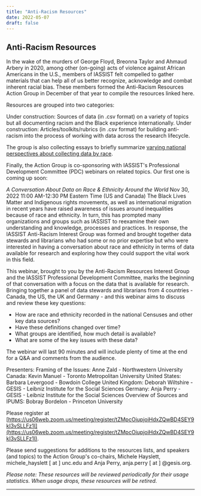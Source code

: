 ```yaml
---
title: "Anti-Racism Resources"
date: 2022-05-07
draft: false
---
```

## Anti-Racism Resources 

In the wake of the murders of George Floyd, Breonna Taylor and  Ahmaud Arbery in 2020, among other (on-going) acts of violence against African Americans in the U.S., members of IASSIST felt compelled to gather materials that can help all of us better recognize, acknowledge and combat inherent racial bias. These members formed the Anti-Racism Resources Action Group in December of that year to compile the resources linked here.

Resources are grouped into two categories:

Under construction:  Sources of data (in .csv format) on a variety of topics but all documenting racism and the Black experience internationally.
Under construction:  Articles/toolkits/rubrics (in .csv format) for building anti-racism into the process of working with data across the research lifecycle.


The group is also collecting essays to briefly summarize [varying national perspectives about collecting data by race](/community/antiracismresources-ig/essays).

Finally, the Action Group is co-sponsoring with IASSIST's Professional Development Committee (PDC) webinars on related topics.  Our first one is coming up soon:

*A Conversation About Data on Race & Ethnicity Around the World*
Nov 30, 2022 11:00 AM-12:30 PM Eastern Time (US and Canada)
The Black Lives Matter and Indigenous rights movements, as well as international migration in recent years have raised awareness of issues around inequalities because of race and ethnicity. In turn, this has prompted many organizations and groups such as IASSIST to reexamine their own understanding and knowledge, processes and practices. In response, the IASSIST Anti-Racism Interest Group was formed and brought together data stewards and librarians who had some or no prior expertise but who were interested in having a conversation about race and ethnicity in terms of data available for research and exploring how they could support the vital work in this field.

This webinar, brought to you by the Anti-Racism Resources Interest Group and the IASSIST Professional Development Committee, marks the beginning of that conversation with a focus on the data that is available for research. Bringing together a panel of data stewards and librarians from 4 countries - Canada, the US, the UK and Germany - and this webinar aims to discuss and review these key questions:

- How are race and ethnicity recorded in the national Censuses and other key data sources?
- Have these definitions changed over time?
- What groups are identified, how much detail is available?
- What are some of the key issues with these data?

The webinar will last 90 minutes and will include plenty of time at the end for a Q&A and comments from the audience.

Presenters:
Framing of the Issues: Anne Zald - Northwestern University
Canada: Kevin Manuel - Toronto Metropolitan University
United States: Barbara Levergood - Bowdoin College
United Kingdom: Deborah Wiltshire - GESIS - Leibniz Institute for the Social Sciences
Germany: Anja Perry - GESIS - Leibniz Institute for the Social Sciences
Overview of Sources and IPUMS: Bobray Bordelon - Princeton University

Please register at [https://us06web.zoom.us/meeting/register/tZMpcOiupjoiHdxZQwBD4SEY9kI3vSLLFz1I](https://us06web.zoom.us/meeting/register/tZMpcOiupjoiHdxZQwBD4SEY9kI3vSLLFz1I).

Please send suggestions for additions to the resources lists, and speakers (and topics) to the Action Group's co-chairs, Michele Hayslett, michele_hayslett [ at ] unc.edu and Anja Perry, anja.perry [ at ] @gesis.org.

*Please note:  These resources will be reviewed periodically for their usage statistics.  When usage drops, these resources will be retired.*

---

